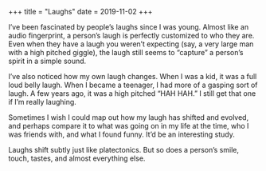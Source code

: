 +++
title = "Laughs"
date = 2019-11-02
+++

I’ve been fascinated by people’s laughs since I was young. Almost like an audio fingerprint, a person’s laugh is perfectly customized to who they are. Even when they have a laugh you weren’t expecting (say, a very large man with a high pitched giggle), the laugh still seems to “capture” a person’s spirit in a simple sound.

I’ve also noticed how my own laugh changes. When I was a kid, it was a full loud belly laugh. When I became a teenager, I had more of a gasping sort of laugh. A few years ago, it was a high pitched “HAH HAH.” I still get that one if I’m really laughing.

Sometimes I wish I could map out how my laugh has shifted and evolved, and perhaps compare it to what was going on in my life at the time, who I was friends with, and what I found funny. It’d be an interesting study.

Laughs shift subtly just like platectonics. But so does a person’s smile, touch, tastes, and almost everything else.